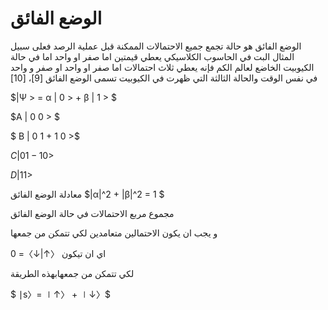 # الوضع الفائق 

الوضع الفائق هو حالة تجمع جميع الاحتمالات الممكنة قبل عملية الرصد فعلى سبيل المثال البت في الحاسوب الكلاسيكي يعطي قيمتين اما صفر او واحد اما في حالة الكيوبيت الخاضع لعالم الكم فإنه يعطي ثلاث احتمالات اما صفر او واحد او صفر و واحد في نفس الوقت والحالة الثالثة التي ظهرت في الكيوبيت تسمى الوضع الفائق
[9]، [10]

$|Ψ > = α | 0 > + β | 1 > $ 

$A | 0 0 > $

$ B | 0 1 + 1 0 >$

$C | 0 1 - 1 0 >$

$D | 1 1 >$




معادلة الوضع الفائق
$|α|^2 + |β|^2 = 1 $



مجموع مربع الاحتمالات في حالة الوضع الفائق

و يجب ان يكون الاحتمالين متعامدين لكي تتمكن من جمعها 

اي ان تيكون 
〈↑|↓〉= 0 

  لكي تتمكن من جمعهابهذه الطريقة  

$ ∣s〉= ∣↑〉 + ∣↓〉$


